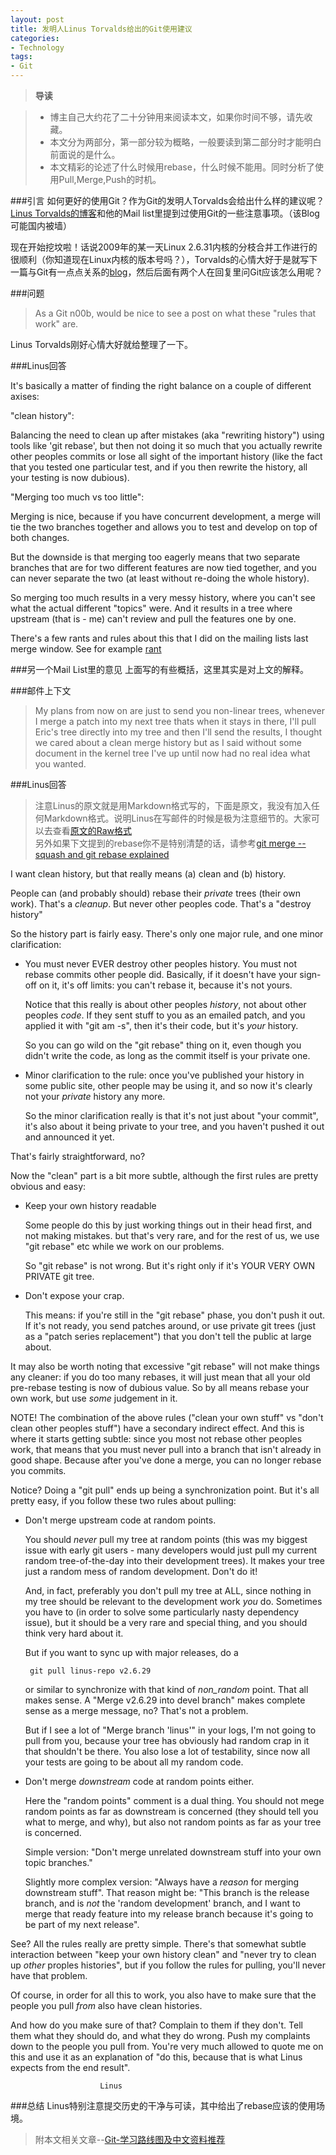 ```yaml
---
layout: post
title: 发明人Linus Torvalds给出的Git使用建议
categories:
- Technology
tags:
- Git
---
```



> **导读**  


> - 博主自己大约花了二十分钟用来阅读本文，如果你时间不够，请先收藏。  
> - 本文分为两部分，第一部分较为概略，一般要读到第二部分时才能明白前面说的是什么。  
> - 本文精彩的论述了什么时候用rebase，什么时候不能用。同时分析了使用Pull,Merge,Push的时机。

###引言
如何更好的使用Git？作为Git的发明人Torvalds会给出什么样的建议呢？
[Linus Torvalds的博客](http://torvalds-family.blogspot.sg/)和他的Mail list里提到过使用Git的一些注意事项。（该Blog可能国内被墙）

现在开始挖坟啦！话说2009年的某一天Linux 2.6.31内核的分枝合并工作进行的很顺利（你知道现在Linux内核的版本号吗？），Torvalds的心情大好于是就写下一篇与Git有一点点关系的[blog](http://torvalds-family.blogspot.sg/2009/06/happiness-is-warm-scm.html)，然后后面有两个人在回复里问Git应该怎么用呢？

###问题
>As a Git n00b, would be nice to see a post on what these "rules that work" are.   

Linus Torvalds刚好心情大好就给整理了一下。

###Linus回答

It's basically a matter of finding the right balance on a couple of different axises:

"clean history":

Balancing the need to clean up after mistakes (aka "rewriting history") using tools like 'git rebase', but then not doing it so much that you actually rewrite other peoples commits or lose all sight of the important history (like the fact that you tested one particular test, and if you then rewrite the history, all your testing is now dubious).

"Merging too much vs too little":

Merging is nice, because if you have concurrent development, a merge will tie the two branches together and allows you to test and develop on top of both changes.

But the downside is that merging too eagerly means that two separate branches that are for two different features are now tied together, and you can never separate the two (at least without re-doing the whole history).

So merging too much results in a very messy history, where you can't see what the actual different "topics" were. And it results in a tree where upstream (that is - me) can't review and pull the features one by one.

There's a few rants and rules about this that I did on the mailing lists last merge window. See for example [rant](http://www.mail-archive.com/dri-devel@lists.sourceforge.net/msg39091.html)

###另一个Mail List里的意见
上面写的有些概括，这里其实是对上文的解释。

###邮件上下文
> My plans from now on are just to send you non-linear trees, whenever I 
> merge a patch into my next tree thats when it stays in there, I'll pull 
> Eric's tree directly into my tree and then I'll send the results, I 
> thought we cared about a clean merge history but as I said without some 
> document in the kernel tree I've up until now had no real idea what you 
> wanted.

###Linus回答
> 注意Linus的原文就是用Markdown格式写的，下面是原文，我没有加入任何Markdown格式。说明Linus在写邮件的时候是极为注意细节的。大家可以去查看[原文的Raw格式](http://www.mail-archive.com/dri-devel@lists.sourceforge.net/msg39091.html)   
> 另外如果下文提到的rebase你不是特别清楚的话，请参考[git merge --squash and git rebase explained](http://http://blog.sevenche.com/2014/03/Git_merge_--squash_and_git_rebase/)

   
I want clean history, but that really means (a) clean and (b) history.

People can (and probably should) rebase their _private_ trees (their own 
work). That's a _cleanup_. But never other peoples code. That's a "destroy 
history"

So the history part is fairly easy. There's only one major rule, and one 
minor clarification:

 - You must never EVER destroy other peoples history. You must not rebase 
   commits other people did. Basically, if it doesn't have your sign-off 
   on it, it's off limits: you can't rebase it, because it's not yours.

   Notice that this really is about other peoples _history_, not about 
   other peoples _code_. If they sent stuff to you as an emailed patch, 
   and you applied it with "git am -s", then it's their code, but it's 
   _your_ history.

   So you can go wild on the "git rebase" thing on it, even though you 
   didn't write the code, as long as the commit itself is your private 
   one.

 - Minor clarification to the rule: once you've published your history in 
   some public site, other people may be using it, and so now it's clearly 
   not your _private_ history any more.

   So the minor clarification really is that it's not just about "your 
   commit", it's also about it being private to your tree, and you haven't 
   pushed it out and announced it yet.

That's fairly straightforward, no?

Now the "clean" part is a bit more subtle, although the first rules are 
pretty obvious and easy:

 - Keep your own history readable

   Some people do this by just working things out in their head first, and 
   not making mistakes. but that's very rare, and for the rest of us, we 
   use "git rebase" etc while we work on our problems. 

   So "git rebase" is not wrong. But it's right only if it's YOUR VERY OWN 
   PRIVATE git tree.

 - Don't expose your crap.

   This means: if you're still in the "git rebase" phase, you don't push 
   it out. If it's not ready, you send patches around, or use private git 
   trees (just as a "patch series replacement") that you don't tell the 
   public at large about.

It may also be worth noting that excessive "git rebase" will not make 
things any cleaner: if you do too many rebases, it will just mean that all 
your old pre-rebase testing is now of dubious value. So by all means 
rebase your own work, but use _some_ judgement in it.

NOTE! The combination of the above rules ("clean your own stuff" vs "don't 
clean other peoples stuff") have a secondary indirect effect. And this is 
where it starts getting subtle: since you most not rebase other peoples 
work, that means that you must never pull into a branch that isn't already 
in good shape. Because after you've done a merge, you can no longer rebase 
you commits.

Notice? Doing a "git pull" ends up being a synchronization point. But it's 
all pretty easy, if you follow these two rules about pulling:

 - Don't merge upstream code at random points. 

   You should _never_ pull my tree at random points (this was my biggest 
   issue with early git users - many developers would just pull my current 
   random tree-of-the-day into their development trees). It makes your 
   tree just a random mess of random development. Don't do it!

   And, in fact, preferably you don't pull my tree at ALL, since nothing 
   in my tree should be relevant to the development work _you_ do. 
   Sometimes you have to (in order to solve some particularly nasty 
   dependency issue), but it should be a very rare and special thing, and 
   you should think very hard about it.

   But if you want to sync up with major releases, do a

        git pull linus-repo v2.6.29

   or similar to synchronize with that kind of _non_random_ point. That 
   all makes sense. A "Merge v2.6.29 into devel branch" makes complete 
   sense as a merge message, no? That's not a problem.

   But if I see a lot of "Merge branch 'linus'" in your logs, I'm not 
   going to pull from you, because your tree has obviously had random crap 
   in it that shouldn't be there. You also lose a lot of testability, 
   since now all your tests are going to be about all my random code.

 - Don't merge _downstream_ code at random points either.

   Here the "random points" comment is a dual thing. You should not mege 
   random points as far as downstream is concerned (they should tell you 
   what to merge, and why), but also not random points as far as your tree 
   is concerned.

   Simple version: "Don't merge unrelated downstream stuff into your own 
   topic branches."

   Slightly more complex version: "Always have a _reason_ for merging 
   downstream stuff". That reason might be: "This branch is the release 
   branch, and is _not_ the 'random development' branch, and I want to 
   merge that ready feature into my release branch because it's going to 
   be part of my next release".

See? All the rules really are pretty simple. There's that somewhat subtle 
interaction between "keep your own history clean" and "never try to clean 
up _other_ proples histories", but if you follow the rules for pulling, 
you'll never have that problem.

Of course, in order for all this to work, you also have to make sure that 
the people you pull _from_ also have clean histories.

And how do you make sure of that? Complain to them if they don't. Tell 
them what they should do, and what they do wrong. Push my complaints down 
to the people you pull from. You're very much allowed to quote me on this 
and use it as an explanation of "do this, because that is what Linus 
expects from the end result".

                        Linus
###总结
Linus特别注意提交历史的干净与可读，其中给出了rebase应该的使用场境。

> 附本文相关文章--[Git-学习路线图及中文资料推荐](http://blog.sevenche.com/2014/02/Git-%E5%AD%A6%E4%B9%A0%E8%B7%AF%E7%BA%BF%E5%9B%BE%E5%8F%8A%E4%B8%AD%E6%96%87%E8%B5%84%E6%96%99%E6%8E%A8%E8%8D%90/)

